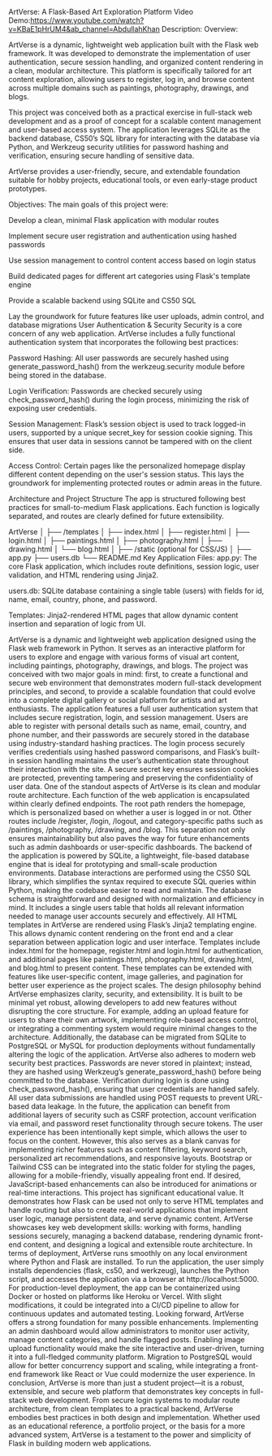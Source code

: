 ArtVerse: A Flask-Based Art Exploration Platform
Video Demo:https://www.youtube.com/watch?v=KBaE1pHrUM4&ab_channel=AbdullahKhan
Description:
Overview:

ArtVerse is a dynamic, lightweight web application built with the Flask web framework. It was developed to demonstrate the implementation of user authentication, secure session handling, and organized content rendering in a clean, modular architecture. This platform is specifically tailored for art content exploration, allowing users to register, log in, and browse content across multiple domains such as paintings, photography, drawings, and blogs.

This project was conceived both as a practical exercise in full-stack web development and as a proof of concept for a scalable content management and user-based access system. The application leverages SQLite as the backend database, CS50’s SQL library for interacting with the database via Python, and Werkzeug security utilities for password hashing and verification, ensuring secure handling of sensitive data.

ArtVerse provides a user-friendly, secure, and extendable foundation suitable for hobby projects, educational tools, or even early-stage product prototypes.

Objectives:
The main goals of this project were:

Develop a clean, minimal Flask application with modular routes

Implement secure user registration and authentication using hashed passwords

Use session management to control content access based on login status

Build dedicated pages for different art categories using Flask's template engine

Provide a scalable backend using SQLite and CS50 SQL

Lay the groundwork for future features like user uploads, admin control, and database migrations
User Authentication & Security
Security is a core concern of any web application. ArtVerse includes a fully functional authentication system that incorporates the following best practices:

Password Hashing: All user passwords are securely hashed using generate_password_hash() from the werkzeug.security module before being stored in the database.

Login Verification: Passwords are checked securely using check_password_hash() during the login process, minimizing the risk of exposing user credentials.

Session Management: Flask’s session object is used to track logged-in users, supported by a unique secret_key for session cookie signing. This ensures that user data in sessions cannot be tampered with on the client side.

Access Control: Certain pages like the personalized homepage display different content depending on the user's session status. This lays the groundwork for implementing protected routes or admin areas in the future.

Architecture and Project Structure
The app is structured following best practices for small-to-medium Flask applications. Each function is logically separated, and routes are clearly defined for future extensibility.

ArtVerse
│
├── /templates
│   ├── index.html
│   ├── register.html
│   ├── login.html
│   ├── paintings.html
│   ├── photography.html
│   ├── drawing.html
│   └── blog.html
│
├── /static (optional for CSS/JS)
│
├── app.py
├── users.db
└── README.md
Key Application Files:
app.py: The core Flask application, which includes route definitions, session logic, user validation, and HTML rendering using Jinja2.

users.db: SQLite database containing a single table (users) with fields for id, name, email, country, phone, and password.

Templates: Jinja2-rendered HTML pages that allow dynamic content insertion and separation of logic from UI.

ArtVerse is a dynamic and lightweight web application designed using the Flask web framework in Python. It serves as an interactive platform for users to explore and engage with various forms of visual art content, including paintings, photography, drawings, and blogs. The project was conceived with two major goals in mind: first, to create a functional and secure web environment that demonstrates modern full-stack development principles, and second, to provide a scalable foundation that could evolve into a complete digital gallery or social platform for artists and art enthusiasts.
The application features a full user authentication system that includes secure registration, login, and session management. Users are able to register with personal details such as name, email, country, and phone number, and their passwords are securely stored in the database using industry-standard hashing practices. The login process securely verifies credentials using hashed password comparisons, and Flask’s built-in session handling maintains the user’s authentication state throughout their interaction with the site. A secure secret key ensures session cookies are protected, preventing tampering and preserving the confidentiality of user data.
One of the standout aspects of ArtVerse is its clean and modular route architecture. Each function of the web application is encapsulated within clearly defined endpoints. The root path renders the homepage, which is personalized based on whether a user is logged in or not. Other routes include /register, /login, /logout, and category-specific paths such as /paintings, /photography, /drawing, and /blog. This separation not only ensures maintainability but also paves the way for future enhancements such as admin dashboards or user-specific dashboards.
The backend of the application is powered by SQLite, a lightweight, file-based database engine that is ideal for prototyping and small-scale production environments. Database interactions are performed using the CS50 SQL library, which simplifies the syntax required to execute SQL queries within Python, making the codebase easier to read and maintain. The database schema is straightforward and designed with normalization and efficiency in mind. It includes a single users table that holds all relevant information needed to manage user accounts securely and effectively.
All HTML templates in ArtVerse are rendered using Flask’s Jinja2 templating engine. This allows dynamic content rendering on the front end and a clear separation between application logic and user interface. Templates include index.html for the homepage, register.html and login.html for authentication, and additional pages like paintings.html, photography.html, drawing.html, and blog.html to present content. These templates can be extended with features like user-specific content, image galleries, and pagination for better user experience as the project scales.
The design philosophy behind ArtVerse emphasizes clarity, security, and extensibility. It is built to be minimal yet robust, allowing developers to add new features without disrupting the core structure. For example, adding an upload feature for users to share their own artwork, implementing role-based access control, or integrating a commenting system would require minimal changes to the architecture. Additionally, the database can be migrated from SQLite to PostgreSQL or MySQL for production deployments without fundamentally altering the logic of the application.
ArtVerse also adheres to modern web security best practices. Passwords are never stored in plaintext; instead, they are hashed using Werkzeug’s generate_password_hash() before being committed to the database. Verification during login is done using check_password_hash(), ensuring that user credentials are handled safely. All user data submissions are handled using POST requests to prevent URL-based data leakage. In the future, the application can benefit from additional layers of security such as CSRF protection, account verification via email, and password reset functionality through secure tokens.
The user experience has been intentionally kept simple, which allows the user to focus on the content. However, this also serves as a blank canvas for implementing richer features such as content filtering, keyword search, personalized art recommendations, and responsive layouts. Bootstrap or Tailwind CSS can be integrated into the static folder for styling the pages, allowing for a mobile-friendly, visually appealing front end. If desired, JavaScript-based enhancements can also be introduced for animations or real-time interactions.
This project has significant educational value. It demonstrates how Flask can be used not only to serve HTML templates and handle routing but also to create real-world applications that implement user logic, manage persistent data, and serve dynamic content. ArtVerse showcases key web development skills: working with forms, handling sessions securely, managing a backend database, rendering dynamic front-end content, and designing a logical and extensible route architecture.
In terms of deployment, ArtVerse runs smoothly on any local environment where Python and Flask are installed. To run the application, the user simply installs dependencies (flask, cs50, and werkzeug), launches the Python script, and accesses the application via a browser at http://localhost:5000. For production-level deployment, the app can be containerized using Docker or hosted on platforms like Heroku or Vercel. With slight modifications, it could be integrated into a CI/CD pipeline to allow for continuous updates and automated testing.
Looking forward, ArtVerse offers a strong foundation for many possible enhancements. Implementing an admin dashboard would allow administrators to monitor user activity, manage content categories, and handle flagged posts. Enabling image upload functionality would make the site interactive and user-driven, turning it into a full-fledged community platform. Migration to PostgreSQL would allow for better concurrency support and scaling, while integrating a front-end framework like React or Vue could modernize the user experience.
In conclusion, ArtVerse is more than just a student project—it is a robust, extensible, and secure web platform that demonstrates key concepts in full-stack web development. From secure login systems to modular route architecture, from clean templates to a practical backend, ArtVerse embodies best practices in both design and implementation. Whether used as an educational reference, a portfolio project, or the basis for a more advanced system, ArtVerse is a testament to the power and simplicity of Flask in building modern web applications.

